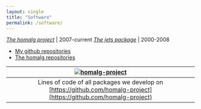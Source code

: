 ```yaml
---
layout: single
title: "Software"
permalink: /software/
---
```


[*The homalg project*](https://homalg-project.github.io)            | 2007-current
[*The jets package*](https://algebra.mathematik.uni-siegen.de/barakat/jets) | 2000-2008

<!-- [*The conley package*](https://algebra.mathematik.uni-siegen.de/conley)      | 2006-2008 -->

* [My github repositories](https://github.com/mohamed-barakat?tab=repositories)
* [The homalg repositories](https://github.com/homalg-project?tab=repositories)


|[![homalg-project](https://algebra.mathematik.uni-siegen.de/img/lines_of_code.png)]()|
|:---:|
| Lines of code of all packages we develop on [https://github.com/homalg-project](https://github.com/homalg-project) |
